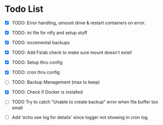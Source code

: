 # Todo List

- [x] TODO: Error handling, umount drive & restart containers on error. 

- [x] TODO: ini file for ntfy and setup stuff

- [x] TODO: incremental backups

- [x] TODO: Add Fstab check to make sure mount doesn't exist!

- [x] TODO: Setup thru config

- [X] TODO: cron thru config

-[ ] TODO: Backup Management (max to keep)

- [X] TODO: Check if Docker is installed
- [ ] TODO Try to catch "Unable to create backup" error when file buffer too small
- [ ] Add 'echo see log for details' since logger not showing in cron log.